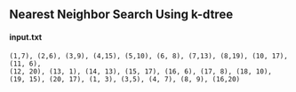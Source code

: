 ## Nearest Neighbor Search Using k-dtree

#### input.txt
```
(1,7), (2,6), (3,9), (4,15), (5,10), (6, 8), (7,13), (8,19), (10, 17), (11, 6),
(12, 20), (13, 1), (14, 13), (15, 17), (16, 6), (17, 8), (18, 10), (19, 15), (20, 17), (1, 3), (3,5), (4, 7), (8, 9), (16,20)
```